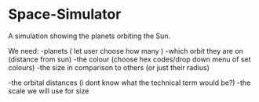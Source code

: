 # Space-Simulator

A simulation showing the planets orbiting the Sun.

We need:
-planets ( let user choose how many )
  -which orbit they are on (distance from sun)
  -the colour (choose hex codes/drop down menu of set colours)
  -the size in comparison to others (or just their radius)
  
-the orbital distances (i dont know what the technical term would be?)
-the scale we will use for size


